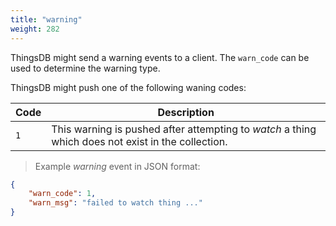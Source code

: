 ```yaml
---
title: "warning"
weight: 282
---
```


ThingsDB might send a warning events to a client. The `warn_code` can be used
to determine the warning type.

ThingsDB might push one of the following waning codes:

Code | Description
---- | -----------
`1` | This warning is pushed after attempting to *watch* a thing which does not exist in the collection.

> Example *warning* event in JSON format:

```json
{
    "warn_code": 1,
    "warn_msg": "failed to watch thing ..."
}
```
